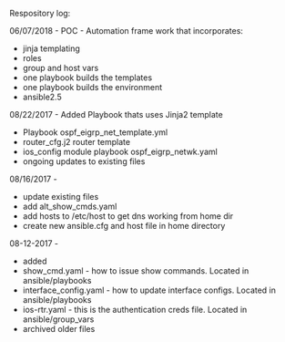 Respository log:

06/07/2018 -
POC - Automation frame work that incorporates:
- jinja templating 
- roles
- group and host vars
- one playbook builds the templates
- one playbook builds the environment
- ansible2.5

08/22/2017 -
Added Playbook thats uses Jinja2 template
- Playbook ospf_eigrp_net_template.yml
- router_cfg.j2 router template
- ios_config module playbook ospf_eigrp_netwk.yaml
- ongoing updates to existing files


08/16/2017 -
- update existing files
- add alt_show_cmds.yaml
- add hosts to /etc/host to get dns working from home dir 
- create new ansible.cfg and host file in home directory



08-12-2017 - 
- added
- show_cmd.yaml - how to issue show commands. Located in ansible/playbooks
- interface_config.yaml - how to update interface configs. Located in ansible/playbooks
- ios-rtr.yaml - this is the authentication creds file. Located in ansible/group_vars
- archived older files 

